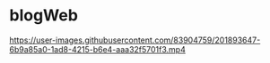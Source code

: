 # blogWeb



https://user-images.githubusercontent.com/83904759/201893647-6b9a85a0-1ad8-4215-b6e4-aaa32f5701f3.mp4

